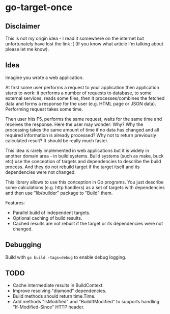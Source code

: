 # go-target-once

## Disclaimer

This is not my origin idea - I read it somewhere on the internet but unfortunately have lost the link :(
(If you know what article I'm talking about please let me know).

## Idea

Imagine you wrote a web application.

At first some user performs a request to your application then application starts to work:
it performs a number of requests to database, to some external services, reads some files,
then it processes/combines the fetched data and forms a response for the user (e.g. HTML page or JSON data).
Performing request takes some time.

Then user hits F5, performs the same request, waits for the same time and receives the response.
Here the user may wonder: Why?
Why the processing takes the same amount of time if no data has changed and all required information is already processed?
Why not to return previously calculated result? It should be really much faster.

This idea is rarely implemented in web applications but it is widely in another domain area - in build systems.
Build systems (such as make, buck etc) use the conception of targets and dependencies to describe the build process.
And they do not rebuild target if the target itself and its dependencies were not changed.

This library allows to use this conception in Go programs.
You just describe some calculations (e.g. http handlers) as a set of targets with dependencies
and then use "lib/builder" package to "Build" them.

Features:

- Parallel build of independent targets.
- Optional caching of build results.
- Cached results are not rebuilt if the target or its dependencies were not changed.


## Debugging

Build with `go build -tags=debug` to enable debug logging.

## TODO

- Cache intermediate results in BuildContext.
- Improve resolving "diamond" dependencies.
- Build methods should return time.Time.
- Add methods "IsModified" and "BuildIfModified" to supports handling "If-Modified-Since" HTTP header.
